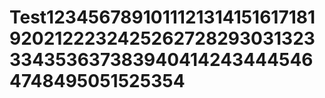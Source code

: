 # Test123456789101112131415161718192021222324252627282930313233343536373839404142434445464748495051525354